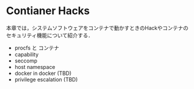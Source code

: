 # Contianer Hacks

本章では，システムソフトウェアをコンテナで動かすときのHackやコンテナのセキュリティ機能について紹介する．

- procfs と コンテナ
- capability
- seccomp
- host namespace
- docker in docker (TBD)
- privilege escalation (TBD)
